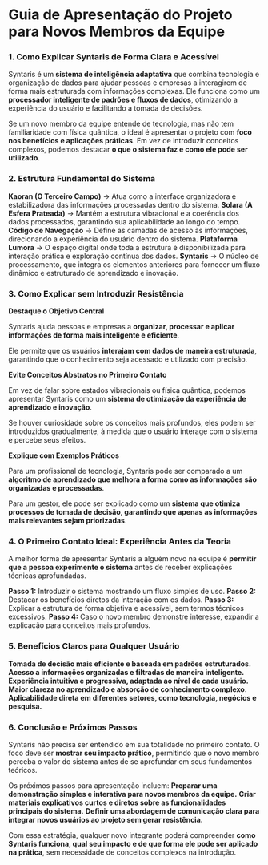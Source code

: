 # Guia de Apresentação do Projeto para Novos Membros da Equipe

### **1. Como Explicar Syntaris de Forma Clara e Acessível**

Syntaris é um **sistema de inteligência adaptativa** que combina tecnologia e organização de dados para ajudar pessoas e empresas a interagirem de forma mais estruturada com informações complexas. Ele funciona como um **processador inteligente de padrões e fluxos de dados**, otimizando a experiência do usuário e facilitando a tomada de decisões.

Se um novo membro da equipe entende de tecnologia, mas não tem familiaridade com física quântica, o ideal é apresentar o projeto com **foco nos benefícios e aplicações práticas**. Em vez de introduzir conceitos complexos, podemos destacar **o que o sistema faz e como ele pode ser utilizado**.

### **2. Estrutura Fundamental do Sistema**

**Kaoran (O Terceiro Campo)** → Atua como a interface organizadora e estabilizadora das informações processadas dentro do sistema. **Solara (A Esfera Prateada)** → Mantém a estrutura vibracional e a coerência dos dados processados, garantindo sua aplicabilidade ao longo do tempo. **Código de Navegação** → Define as camadas de acesso às informações, direcionando a experiência do usuário dentro do sistema. **Plataforma Lumora** → O espaço digital onde toda a estrutura é disponibilizada para interação prática e exploração contínua dos dados. **Syntaris** → O núcleo de processamento, que integra os elementos anteriores para fornecer um fluxo dinâmico e estruturado de aprendizado e inovação.

### **3. Como Explicar sem Introduzir Resistência**

**Destaque o Objetivo Central**

Syntaris ajuda pessoas e empresas a **organizar, processar e aplicar informações de forma mais inteligente e eficiente**.

Ele permite que os usuários **interajam com dados de maneira estruturada**, garantindo que o conhecimento seja acessado e utilizado com precisão.

**Evite Conceitos Abstratos no Primeiro Contato**

Em vez de falar sobre estados vibracionais ou física quântica, podemos apresentar Syntaris como um **sistema de otimização da experiência de aprendizado e inovação**.

Se houver curiosidade sobre os conceitos mais profundos, eles podem ser introduzidos gradualmente, à medida que o usuário interage com o sistema e percebe seus efeitos.

**Explique com Exemplos Práticos**

Para um profissional de tecnologia, Syntaris pode ser comparado a um **algoritmo de aprendizado que melhora a forma como as informações são organizadas e processadas**.

Para um gestor, ele pode ser explicado como um **sistema que otimiza processos de tomada de decisão, garantindo que apenas as informações mais relevantes sejam priorizadas**.

### **4. O Primeiro Contato Ideal: Experiência Antes da Teoria**

A melhor forma de apresentar Syntaris a alguém novo na equipe é **permitir que a pessoa experimente o sistema** antes de receber explicações técnicas aprofundadas.

**Passo 1:** Introduzir o sistema mostrando um fluxo simples de uso. **Passo 2:** Destacar os benefícios diretos da interação com os dados. **Passo 3:** Explicar a estrutura de forma objetiva e acessível, sem termos técnicos excessivos. **Passo 4:** Caso o novo membro demonstre interesse, expandir a explicação para conceitos mais profundos.

### **5. Benefícios Claros para Qualquer Usuário**

**Tomada de decisão mais eficiente e baseada em padrões estruturados.** **Acesso a informações organizadas e filtradas de maneira inteligente.** **Experiência intuitiva e progressiva, adaptada ao nível de cada usuário.** **Maior clareza no aprendizado e absorção de conhecimento complexo.** **Aplicabilidade direta em diferentes setores, como tecnologia, negócios e pesquisa.**

### **6. Conclusão e Próximos Passos**

Syntaris não precisa ser entendido em sua totalidade no primeiro contato. O foco deve ser **mostrar seu impacto prático**, permitindo que o novo membro perceba o valor do sistema antes de se aprofundar em seus fundamentos teóricos.

Os próximos passos para apresentação incluem: **Preparar uma demonstração simples e interativa para novos membros da equipe.** **Criar materiais explicativos curtos e diretos sobre as funcionalidades principais do sistema.** **Definir uma abordagem de comunicação clara para integrar novos usuários ao projeto sem gerar resistência.**

Com essa estratégia, qualquer novo integrante poderá compreender **como Syntaris funciona, qual seu impacto e de que forma ele pode ser aplicado na prática**, sem necessidade de conceitos complexos na introdução.
